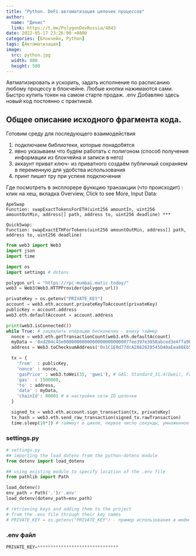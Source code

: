 ```yaml
---
title: "Python. DeFi автоматизация цепочек процессов"
author:
  name: "Денис"
  link: https://t.me/PolygonDevRussia/4843
date: 2022-05-17 23:26:00 +0800
categories: [Блокчейн, Python]
tags: [Автоматизация]
image:
  src: python.jpg
  width: 800
  height: 500
---
```


Автматизировать и ускорить, задать исполнение по расписанию любому процессу в блокчейне. Любые кнопки нажимаются сами. Быстро купить токен на самом старте продаж. .env Добавляю здесь новый код постоянно с практикой.

## Общее описание исходного фрагмента кода.

Готовим среду для последующего взаимодействия


1. подключаем библиотеки, которые понадобятся
2. явно указываем что будем работать с полигоном 
(способ получения информации из блокчейна и записи в него)
3. аккаунт 
приват ключ-
из приватного создаём публичный
сохраняем в переменную для удобства использования
4. принт пишет тру при успехе подключения  

Где посмотреть в эксплорере функцию транзакции (что происходит) :
клик на хеш, вкладка Overview, Click to see More, Input Data:
```solidity
ApeSwap
Function: swapExactTokensForETH(uint256 amountIn, uint256 amountOutMin, address[] path, address to, uint256 deadline) ***

QuickSwap:
Function: swapExactETHForTokens(uint256 amountOutMin, address[] path, address to, uint256 deadline)
```

```python
from web3 import Web3
import json
import time

import os
import settings # dotenv

polygon_url = "https://rpc-mumbai.matic.today/"
web3 = Web3(Web3.HTTPProvider(polygon_url))

privateKey = os.getenv("PRIVATE_KEY")
account = web3.eth.account.privateKeyToAccount(privateKey)
publicKey = account.address
web3.eth.defaultAccount = account.address

print(web3.isConnected())
while True: # зациклить операцию бесконечно - внизу таймер
  nonce = web3.eth.getTransactionCount(web3.eth.defaultAccount)
  myData = '0xd204c45e0000000000000000000000007fee397e3058abced3e4ffa9be84f25506b8964d0000000000000000000000000000000000000000000000000000000000000040000000000000000000000000000000000000000000000000000000000000005a68747470733a2f2f676174657761792e70696e6174612e636c6f75642f697066732f516d653857564b795361374e4574555178654353515a774e695a314d72525273636945764b6e7679585a785274702f4173616d692e6a7067000000000000'
  address = Web3.toChecksumAddress('0x1C1E0d77dcA2882628545D40aEea86Eb5C3A42D9')

  tx = {
    'from'  : publicKey,
    'nonce' : nonce,
    'gasPrice' : web3.toWei(35, 'gwei'), # GAS: Standard_31.4(Gwei), Fast_36(Gwei) https://polygonscan.com/gastracker
    'gas'  : 1500000,
    'to' : address,
    'data' : myData,
    'chainId': 80001 # в настройке сети ID цепочки
  }

  signed_tx = web3.eth.account.sign_transaction(tx, privateKey)
  tx_hash = web3.eth.send_raw_transaction(signed_tx.rawTransaction)
  time.sleep(10*3) # таймаут в цикле, первое число секунды, умноженное на что-то, (10*3)-это 30 секунд.
```

### settings.py

```python
# settings.py
## importing the load_dotenv from the python-dotenv module
from dotenv import load_dotenv

## using existing module to specify location of the .env file
from pathlib import Path

load_dotenv()
env_path = Path('.')/'.env'
load_dotenv(dotenv_path=env_path)

# retrieving keys and adding them to the project
# from the .env file through their key names
# PRIVATE_KEY = os.getenv("PRIVATE_KEY") - пример использования в моём коде 
```

### .env файл

```python
PRIVATE_KEY=*******************************
```


